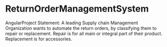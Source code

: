 # ReturnOrderManagementSystem
AngularProject
Statement:
A leading Supply chain Management Organization wants to automate the return orders, by classifying them to repair or replacement. Repair is for all main or integral part of their product. Replacement is for accessories.
